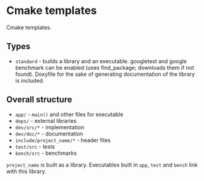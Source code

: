# Cmake templates
Cmake templates.

## Types
- `standard` - builds a library and an executable. googletest and google benchmark can be enabled (uses find_package; downloads them if not found). Doxyfile for the sake of generating documentation of the library is included.

## Overall structure
- `app/` - `main()` and other files for executable
- `deps/` - external libraries
- `dev/src/*` - implementation
- `dev/doc/*` - documentation
- `include/project_name/*` - header files
- `test/src` - tests
- `bench/src` - benchmarks

`project_name` is built as a library. Executables built in `app`, `test` and `bench` link with this library.
